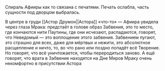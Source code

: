 
Спираль Афииры как то связана с печатями. Печать ослабла, часть сущности под дворцом выбралась. 


В центре в груди [[Астор Друмон||Астора]] «что-то» — Афиира увидела через глаза Мрака: предстаёт в голове образ Забвения, это то место, где кончаются нити Паутины, где они исчезают, распадаются, говорят, что Неведомый — это воплощение этого забвения. Забвением пугают, это страшно для всех, даже для мёртвых и нежити, это абсолютное расщепление и ничто, то, во что рано или поздно попадёт всё Творение. Но говорят, что всё уничтожается, чтобы переродиться заново. А ещё говорят, что врата в Забвение находятся на Дне Миров
Мраку очень некомфортно в присутствии Астора
